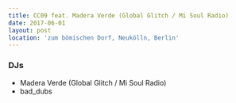 ```yaml
---
title: CC09 feat. Madera Verde (Global Glitch / Mi Soul Radio)
date: 2017-06-01
layout: post
location: 'zum bömischen Dorf, Neukölln, Berlin' 
---
```


### DJs
- Madera Verde (Global Glitch / Mi Soul Radio)
- bad_dubs
